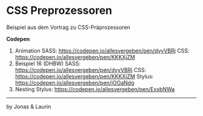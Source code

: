 # CSS Preprozessoren
Beispiel aus dem Vortrag zu CSS-Präprozessoren 

**Codepen**
1. Animation
	SASS: https://codepen.io/allesvergeben/pen/dyyVBRj
	CSS: https://codepen.io/allesvergeben/pen/KKKXjZM
2. Beispiel 16 (DHBW)
	SASS: https://codepen.io/allesvergeben/pen/dyyVBRj
	CSS: https://codepen.io/allesvergeben/pen/KKKXjZM
	Stylus: https://codepen.io/allesvergeben/pen/jOOaNdg
3. Nesting
	Stylus: https://codepen.io/allesvergeben/pen/ExxbNWa


------------

by Jonas & Laurin
